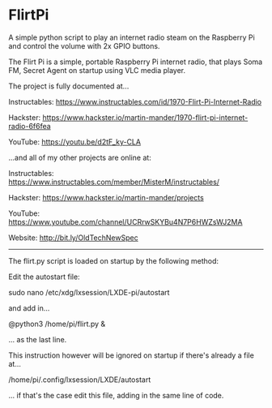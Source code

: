 # FlirtPi
A simple python script to play an internet radio steam on the Raspberry Pi and control the volume with 2x GPIO buttons.

The Flirt Pi is a simple, portable Raspberry Pi internet radio, that plays Soma FM, Secret Agent on startup using VLC media player. 

The project is fully documented at...

Instructables: https://www.instructables.com/id/1970-Flirt-Pi-Internet-Radio

Hackster: https://www.hackster.io/martin-mander/1970-flirt-pi-internet-radio-6f6fea

YouTube: https://youtu.be/d2tF_ky-CLA

...and all of my other projects are online at:

Instructables: https://www.instructables.com/member/MisterM/instructables/

Hackster: https://www.hackster.io/martin-mander/projects

YouTube: https://www.youtube.com/channel/UCRrwSKYBu4N7P6HWZsWJ2MA

Website: http://bit.ly/OldTechNewSpec

--------------------------------------------------------------------------

The flirt.py script is loaded on startup by the following method:

Edit the autostart file:

sudo nano /etc/xdg/lxsession/LXDE-pi/autostart

and add in... 

@python3 /home/pi/flirt.py &

... as the last line. 

This instruction however will be ignored on startup if there's already a file at...

/home/pi/.config/lxsession/LXDE/autostart

... if that's the case edit this file, adding in the same line of code. 
